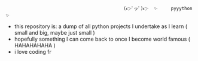                                                 (👉ﾟヮﾟ)👉  ✨     pyyython     ✨

- this repository is: a dump of all python projects I undertake as I learn ( small and big, maybe just small )
- hopefully something I can come back to once I become world famous ( HAHAHAHAHA )
- i love coding fr
